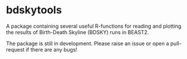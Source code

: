 # bdskytools

A package containing several useful R-functions for reading and plotting the results of Birth-Death Skyline (BDSKY) runs in BEAST2.

The package is still in development. Please raise an issue or open a pull-request if there are any bugs!
